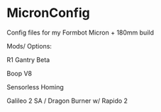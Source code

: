 # MicronConfig
Config files for my Formbot Micron + 180mm build

Mods/ Options:

R1 Gantry Beta

Boop V8

Sensorless Homing

Galileo 2 SA / Dragon Burner w/ Rapido 2

